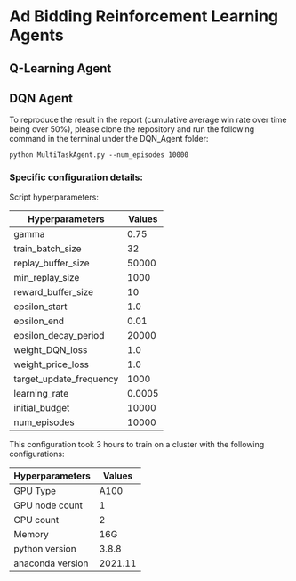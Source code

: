 # Ad Bidding Reinforcement Learning Agents

## Q-Learning Agent


## DQN Agent
To reproduce the result in the report (cumulative average win rate over time being over 50%), please clone the repository and run the following command in the terminal under the DQN_Agent folder: 

`python MultiTaskAgent.py --num_episodes 10000`

### Specific configuration details:

Script hyperparameters:

| Hyperparameters | Values |
| ----------- | ----------- |
| gamma | 0.75 |
| train_batch_size | 32 |
| replay_buffer_size | 50000 |
| min_replay_size | 1000 |
| reward_buffer_size | 10 |
| epsilon_start | 1.0 |
| epsilon_end | 0.01 |
| epsilon_decay_period | 20000 |
| weight_DQN_loss | 1.0 |
| weight_price_loss | 1.0 |
| target_update_frequency | 1000 |
| learning_rate | 0.0005 |
| initial_budget | 10000 |
| num_episodes | 10000 |


This configuration took 3 hours to train on a cluster with the following configurations:

| Hyperparameters | Values |
| ----------- | ----------- |
| GPU Type | A100 | 
| GPU node count | 1 | 
| CPU count | 2 | 
| Memory | 16G | 
| python version | 3.8.8 | 
| anaconda version | 2021.11 | 